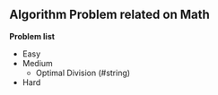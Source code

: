 ## Algorithm Problem related on Math

**Problem list**
* Easy
* Medium
	* Optimal Division (\#string)
* Hard